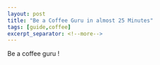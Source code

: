 ```yaml
---
layout: post
title: "Be a Coffee Guru in almost 25 Minutes"
tags: [guide,coffee]
excerpt_separator: <!--more-->
---
```

Be a coffee guru !
